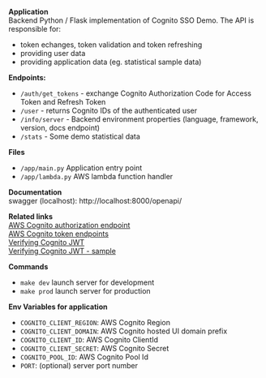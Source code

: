 **Application**  
Backend Python / Flask implementation of Cognito SSO Demo.
The API is responsible for:
- token echanges, token validation and token refreshing  
- providing user data
- providing application data (eg. statistical sample data)


**Endpoints:**
- `/auth/get_tokens` - exchange Cognito Authorization Code for Access Token and Refresh Token
- `/user` - returns Cognito IDs of the authenticated user
- `/info/server` - Backend environment properties (language, framework, version, docs endpoint)
- `/stats` - Some demo statistical data

**Files**  
- `/app/main.py` Application entry point
- `/app/lambda.py` AWS lambda function handler

**Documentation**  
swagger (localhost): http://localhost:8000/openapi/

**Related links**  
[AWS Cognito authorization endpoint](https://docs.aws.amazon.com/cognito/latest/developerguide/authorization-endpoint.html)  
[AWS Cognito token endpoints](https://docs.aws.amazon.com/cognito/latest/developerguide/token-endpoint.html)  
[Verifying Cognito JWT](https://docs.aws.amazon.com/cognito/latest/developerguide/amazon-cognito-user-pools-using-tokens-with-identity-providers.html)  
[Verifying Cognito JWT - sample](https://github.com/awslabs/aws-support-tools/tree/master/Cognito/decode-verify-jwt  )


**Commands**
- `make dev` launch server for development
- `make prod` launch server for production


**Env Variables for application**  
- `COGNITO_CLIENT_REGION`: AWS Cognito Region  
- `COGNITO_CLIENT_DOMAIN`: AWS Cognito hosted UI domain prefix  
- `COGNITO_CLIENT_ID`: AWS Cognito ClientId  
- `COGNITO_CLIENT_SECRET`: AWS Cognito Secret
- `COGNITO_POOL_ID`: AWS Cognito Pool Id
- `PORT`: (optional) server port number